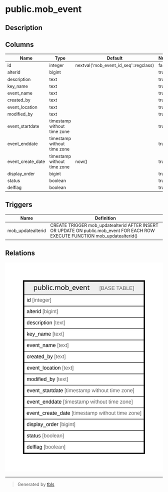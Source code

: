 # public.mob_event

## Description

## Columns

| Name | Type | Default | Nullable | Children | Parents | Comment |
| ---- | ---- | ------- | -------- | -------- | ------- | ------- |
| id | integer | nextval('mob_event_id_seq'::regclass) | false |  |  |  |
| alterid | bigint |  | true |  |  |  |
| description | text |  | true |  |  |  |
| key_name | text |  | true |  |  |  |
| event_name | text |  | true |  |  |  |
| created_by | text |  | true |  |  |  |
| event_location | text |  | true |  |  |  |
| modified_by | text |  | true |  |  |  |
| event_startdate | timestamp without time zone |  | true |  |  |  |
| event_enddate | timestamp without time zone |  | true |  |  |  |
| event_create_date | timestamp without time zone | now() | true |  |  |  |
| display_order | bigint |  | true |  |  |  |
| status | boolean |  | true |  |  |  |
| delflag | boolean |  | true |  |  |  |

## Triggers

| Name | Definition |
| ---- | ---------- |
| mob_updatealterid | CREATE TRIGGER mob_updatealterid AFTER INSERT OR UPDATE ON public.mob_event FOR EACH ROW EXECUTE FUNCTION mob_updatealterid() |

## Relations

![er](public.mob_event.svg)

---

> Generated by [tbls](https://github.com/k1LoW/tbls)

